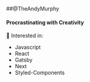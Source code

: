 ##@TheAndyMurphy
####  Procrastinating with Creativity

👀 Interested in: 
- Javascript
- React
- Gatsby
- Next
- Styled-Components

